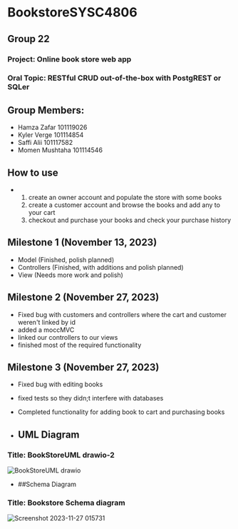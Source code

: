 # BookstoreSYSC4806

## Group 22
### Project: Online book store web app 
### Oral Topic: RESTful CRUD out-of-the-box with PostgREST or SQLer

## Group Members:
- Hamza Zafar 101119026
- Kyler Verge 101114854
- Saffi Alii 101117582
- Momen Mushtaha 101114546

## How to use
- 1) create an owner account and populate the store with some books
  2) create a customer account and browse the books and add any to your cart
  3) checkout and purchase your books and check your purchase history

## Milestone 1 (November 13, 2023)
- Model (Finished, polish planned)
- Controllers (Finished, with additions and polish planned)
- View (Needs more work and polish)


## Milestone 2 (November 27, 2023)
- Fixed bug with customers and controllers where the cart and customer weren't linked by id
- added a moccMVC
- linked our controllers to our views
- finished most of the required functionality


## Milestone 3 (November 27, 2023)
- Fixed bug with editing books
- fixed tests so they didn;t interfere with databases
- Completed functionality for adding book to cart and purchasing books



- ## UML Diagram
### Title: BookStoreUML drawio-2
![BookStoreUML drawio](https://github.com/Hamzaman10/BookstoreSYSC4806/assets/91337509/0a211776-1c9d-4363-b2f6-5f59bdc88151)

- ##Schema Diagram
### Title: Bookstore Schema diagram
![Screenshot 2023-11-27 015731](https://github.com/Hamzaman10/BookstoreSYSC4806/assets/91337509/d2609994-f557-4aba-8142-268438ba7b14)
